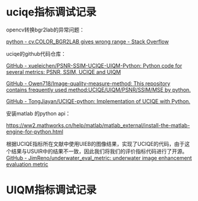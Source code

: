 # uciqe指标调试记录

opencv转换bgr2lab的异常问题：

[python - cv.COLOR_BGR2LAB gives wrong range - Stack Overflow](https://stackoverflow.com/questions/26992476/cv-color-bgr2lab-gives-wrong-range#:~:text=The%20LAB%20values%20returned%20from,out%20the%208%2Dbit%20range.)

uciqe的github代码仓库：

[GitHub - xueleichen/PSNR-SSIM-UCIQE-UIQM-Python: Python code for several metrics: PSNR, SSIM, UCIQE and UIQM](https://github.com/xueleichen/PSNR-SSIM-UCIQE-UIQM-Python)

[GitHub - Owen718/Image-quality-measure-method: This repository contains frequently used method:UCIQE/UIQM/PSNR/SSIM/MSE by python.](https://github.com/Owen718/Image-quality-measure-method)

[GitHub - TongJiayan/UCIQE-python: Implementation of UCIQE with Python.](https://github.com/TongJiayan/UCIQE-python/tree/main)

安装matlab 的python api：

https://ww2.mathworks.cn/help/matlab/matlab_external/install-the-matlab-engine-for-python.html

根据UCIQE指标所在文献<An Underwater Color Image Quality Evaluation Metric>中使用UIEB的图像结果，实现了UCIQE的代码，由于这个结果与USUIR中的结果不一致，因此我们将我们的评价指标代码进行了开源。[GitHub - JimReno/underwater_eval_metric: underwater image enhancement evaluation metric](https://github.com/JimReno/underwater_eval_metric)

# UIQM指标调试记录
